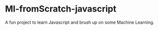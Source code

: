 # Ml-fromScratch-javascript
A fun project to learn Javascript and brush up on some Machine Learning.
